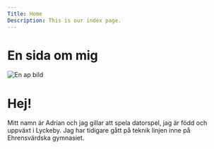 ```yaml
---
Title: Home
Description: This is our index page.
---
```


En sida om mig
==========================

![En ap bild](image/monkeySippingCapriSunSmaller.jpg) 
# Hej!
Mitt namn är Adrian och jag gillar att spela datorspel, jag är född och uppväxt i Lyckeby. Jag har tidigare gått på teknik linjen inne på Ehrensvärdska gymnasiet.

